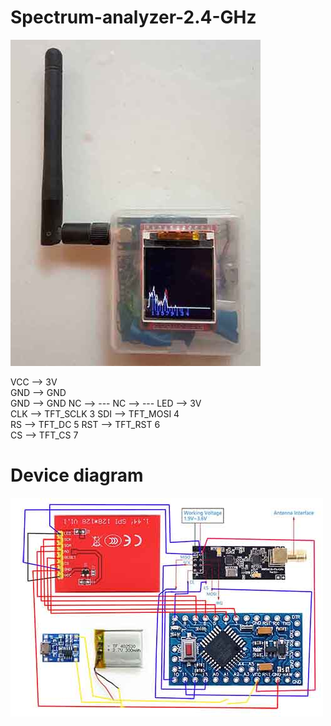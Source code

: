 # Spectrum-analyzer-2.4-GHz
![Arduino Pro Mini](Scanner4.jpg)



VCC  -->  3V        
GND  -->  GND       
GND  -->  GND
NC   -->  ---
NC   -->  ---
LED  -->  3V        
CLK  -->  TFT_SCLK   3 
SDI  -->  TFT_MOSI   4  
RS   -->  TFT_DC     5 
RST  -->  TFT_RST    6      
CS   -->  TFT_CS     7



# Device diagram
![Arduino Pro Mini](SH.jpg)
